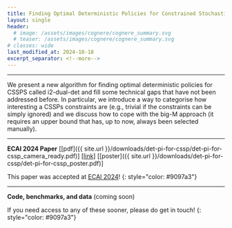 ```yaml
---
title: Finding Optimal Deterministic Policies for Constrained Stochastic Shortest Path Problems
layout: single
header:
  # image: /assets/images/cognere/cognere_summary.svg
  # teaser: /assets/images/cognere/cognere_summary.svg
# classes: wide
last_modified_at: 2024-10-18
excerpt_separator: <!--more-->
---
```


----

We present a new algorithm for finding optimal deterministic policies for CSSPS called i2-dual-det and fill some technical gaps that have not been addressed before. In particular, we introduce a way to categorise how interesting a CSSPs constraints are (e.g., trivial if the constraints can be simply ignored) and we discuss how to cope with the big-M approach (it requires an upper bound that has, up to now, always been selected manually).

<!--more-->

----

**ECAI 2024 Paper** [[pdf]({{ site.url }}/downloads/det-pi-for-cssp/det-pi-for-cssp_camera_ready.pdf)] [[link]](https://ebooks.iospress.nl/doi/10.3233/FAIA240986) [[poster]({{ site.url }}/downloads/det-pi-for-cssp/det-pi-for-cssp_poster.pdf)]

This paper was accepted at [ECAI 2024](https://www.ecai2024.eu/)!
{: style="color: #9097a3"}

----

**Code, benchmarks, and data** (coming soon)

If you need access to any of these sooner, please do get in touch!
{: style="color: #9097a3"}

